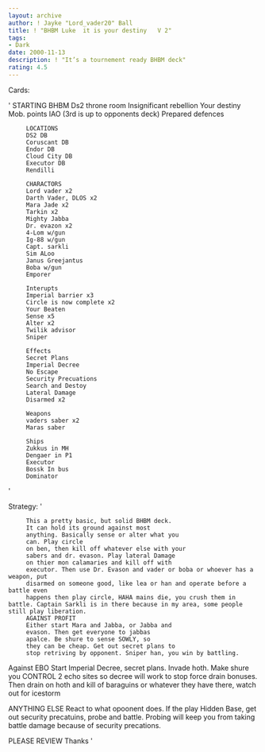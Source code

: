 ```yaml
---
layout: archive
author: ! Jayke "Lord_vader20" Ball
title: ! "BHBM Luke  it is your destiny   V 2"
tags:
- Dark
date: 2000-11-13
description: ! "It’s a tournement ready BHBM deck"
rating: 4.5
---
```

Cards: 

'
		 STARTING
		 BHBM
		 Ds2 throne room
		 Insignificant rebellion
		 Your destiny
		 Mob. points
		 IAO
		 (3rd is up to opponents deck)
		 Prepared defences

		 LOCATIONS
		 DS2 DB
		 Coruscant DB
		 Endor DB
		 Cloud City DB
		 Executor DB
		 Rendilli

		 CHARACTORS
		 Lord vader x2
		 Darth Vader, DLOS x2
		 Mara Jade x2
		 Tarkin x2
		 Mighty Jabba
		 Dr. evazon x2
		 4-Lom w/gun
		 Ig-88 w/gun
		 Capt. sarkli
		 Sim ALoo
		 Janus Greejantus
		 Boba w/gun
		 Emporer

		 Interupts
		 Imperial barrier x3
		 Circle is now complete x2
		 Your Beaten
		 Sense x5
		 Alter x2
		 Twilik advisor
		 Sniper

		 Effects
		 Secret Plans
		 Imperial Decree
		 No Escape
		 Security Precuations
		 Search and Destoy
		 Lateral Damage
		 Disarmed x2

		 Weapons
		 vaders saber x2
		 Maras saber

		 Ships
		 Zukkus in MH
		 Dengaer in P1
		 Executor
		 Bossk In bus
		 Dominator
'

Strategy: '


		 This a pretty basic, but solid BHBM deck.
		 It can hold its ground against most
		 anything. Basically sense or alter what you
		 can. Play circle
		 on ben, then kill off whatever else with your
		 sabers and dr. evason. Play lateral Damage
		 on thier mon calamaries and kill off with
		 executor. Then use Dr. Evason and vader or boba or whoever has a weapon, put
		 disarmed on someone good, like lea or han and operate before a battle even
		 happens then play circle, HAHA mains die, you crush them in battle. Captain Sarkli is in there because in my area, some people still play liberation.
		 AGAINST PROFIT
		 Either start Mara and Jabba, or Jabba and
		 evason. Then get everyone to jabbas
		 apalce. Be shure to sense SOWLY, so
		 they can be cheap. Get out secret plans to
		 stop retriving by opponent. Sniper han, you win by battling.
Against EBO
Start Imperial Decree, secret plans. Invade hoth. Make shure you CONTROL 2 echo sites so decree will work to stop force drain bonuses. Then drain on hoth and kill of baraguins or whatever they have there, watch out for icestorm

ANYTHING ELSE
React to what opoonent does. If the play Hidden Base, get out security precatuins, probe and battle. Probing will keep you from taking battle damage because of security precations.

PLEASE REVIEW
Thanks '